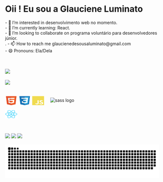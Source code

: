 <h1> Oii ! Eu sou a Glauciene Luminato</h1>
- 👀 I’m interested in desenvolvimento web no momento.</br>
- 🌱 I’m currently learning: React.</br>
- 💞️ I’m looking to collaborate on programa voluntário para desenvolvedores júnior.</br>.      
- 📫 How to reach me glaucienedesousaluminato@gmail.com </br>
- 😄 Pronouns: Ela/Dela </br></br></br></br>

  

    
  <div> 
    <a href="https://github.com/glaucieneluminato"> </a>
   <img height="180em" src="https://github-readme-stats.vercel.app/api?username=glaucieneluminato&show_icons=true&theme=rose&include_all_commits=true&count_private=true"/> </br></br>
   <img height="120em" src="https://github-readme-stats.vercel.app/api/top-langs/?username=glaucieneluminato&layout=compact&langs_count=7&theme=rose"/> </br></br></br> 


   
  <img align="center" alt="Rafa-HTML" height="30" width="40" src="https://raw.githubusercontent.com/devicons/devicon/master/icons/html5/html5-original.svg">
    <img align="center" alt="Rafa-CSS" height="30" width="40" src="https://raw.githubusercontent.com/devicons/devicon/master/icons/css3/css3-original.svg">
    <img align="center" alt="Rafa-Js" height="30" width="40" src="https://raw.githubusercontent.com/devicons/devicon/master/icons/javascript/javascript-plain.svg">

  <img width="12" />
  <img src="https://cdn.jsdelivr.net/gh/devicons/devicon/icons/sass/sass-original.svg" height="40" alt="sass logo"  />
     
 <img align="center" alt="Rafa-React" height="30"
 width="40" src="https://raw.githubusercontent.com/devicons/devicon/master/icons/react/react-original.svg"> </br> </br> </br>

      
  
<div> 
  <a href="https://instagram.com/glauciene_luminato" target="_blank"><img src="https://img.shields.io/badge/-Instagram-%23E4405F?style=for-the-badge&logo=instagram&logoColor=white" target="_blank"></a>
  <a href = "mailto:contatoglaucienedesousaluminato@gmail.com"><img src="https://img.shields.io/badge/-Gmail-%23333?style=for-the-badge&logo=gmail&logoColor=white" target="_blank"></a>
  <a href="https://www.linkedin.com/in/glaucienesls" target="_blank"><img src="https://img.shields.io/badge/-LinkedIn-%230077B5?style=for-the-badge&logo=linkedin&logoColor=white" target="_blank"></a> 

</div>



<br clear="both">

<img src="https://raw.githubusercontent.com/lima300/lima300/output/snake.svg" alt="Snake animation" />

###
       
